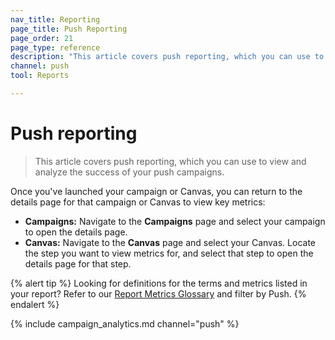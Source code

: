 ```yaml
---
nav_title: Reporting
page_title: Push Reporting
page_order: 21
page_type: reference
description: "This article covers push reporting, which you can use to view and analyze the success of your push campaigns."
channel: push
tool: Reports

---
```


# Push reporting

> This article covers push reporting, which you can use to view and analyze the success of your push campaigns.

Once you've launched your campaign or Canvas, you can return to the details page for that campaign or Canvas to view key metrics:

- **Campaigns:** Navigate to the **Campaigns** page and select your campaign to open the details page.
- **Canvas:** Navigate to the **Canvas** page and select your Canvas. Locate the step you want to view metrics for, and select that step to open the details page for that step.

{% alert tip %}
Looking for definitions for the terms and metrics listed in your report? Refer to our [Report Metrics Glossary]({{site.baseurl}}/user_guide/data_and_analytics/report_metrics/) and filter by Push.
{% endalert %}

{% include campaign_analytics.md channel="push" %}

